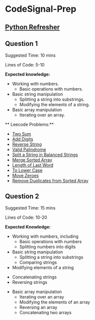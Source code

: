 # CodeSignal-Prep

## [Python Refresher](https://www.youtube.com/watch?v=0K_eZGS5NsU)

## Question 1

Suggested Time: 10 mins

Lines of Code: 5-10

**Expected knowledge:**
* Working with numbers.
  + Basic operations with numbers.
* Basic string manipulation
  + Splitting a string into substrings.
  + Modifying the elements of a string.
* Basic array manipulation
  + Iterating over an array.

** Leecode Problems:**
* [Two Sum](https://leetcode.com/problems/two-sum/description/)
* [Add Digits](https://leetcode.com/problems/add-digits/description/)
* [Reverse String](https://leetcode.com/problems/reverse-string/)
* [Valid Palindrome](https://leetcode.com/problems/reverse-string/)
* [Split a String in Balanced Strings](https://leetcode.com/problems/split-a-string-in-balanced-strings/description/)
* [Merge Sorted Array](https://leetcode.com/problems/merge-sorted-array/description/)
* [Length of Last Word](https://leetcode.com/problems/length-of-last-word/description/)
* [To Lower Case](https://leetcode.com/problems/to-lower-case/description/)
* [Move Zeroes](https://leetcode.com/problems/move-zeroes/description/)
* [Remove Duplicates from Sorted Array](https://leetcode.com/problems/remove-duplicates-from-sorted-array/description/)

## Question 2

Suggested Time: 15 mins

Lines of Code: 10-20 

**Expected Knowledge:**

* Working with numbers, including
  + Basic operations with numbers
  + Splitting numbers into digits
* Basic string manipulation
  + Splitting a string into substrings
  + Comparing strings
* Modifying elements of a string
+ Concatenating strings
+ Reversing strings
* Basic array manipulation
  + Iterating over an array
  + Modifying the elements of an array
  + Reversing an array
  + Concatenating two arrays











